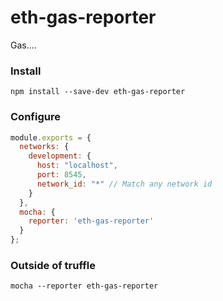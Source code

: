 # eth-gas-reporter

Gas....

### Install
```
npm install --save-dev eth-gas-reporter
```

### Configure
```javascript
module.exports = {
  networks: {
    development: {
      host: "localhost",
      port: 8545,
      network_id: "*" // Match any network id
    }
  },
  mocha: {
    reporter: 'eth-gas-reporter'
  }
};
```

### Outside of truffle
```
mocha --reporter eth-gas-reporter
```

